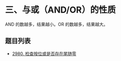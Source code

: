 # 三、与或（AND/OR）的性质

AND 的数越多，结果越小。OR 的数越多，结果越大。

## 题目列表

- [2980. 检查按位或是否存在尾随零](https://leetcode.cn/problems/check-if-bitwise-or-has-trailing-zeros/description/)
